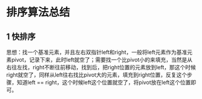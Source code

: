 # 排序算法总结

## 1 快排序

思想：找一个基准元素，并且左右双指针left和right，一般将left元素作为基准元素pivot，记录下来，此时left就空了；需要找一个比pivot小的来填充，当然是从右往左找，right不断往前移动，找到后，把right位置的元素放到left，那这个时候right就空了，同样从left往右找比pivot大的元素，填充到right位置，反复这个步骤，知道left == right，这个时候left这个位置就空了，将pivot放在left这个位置即可。